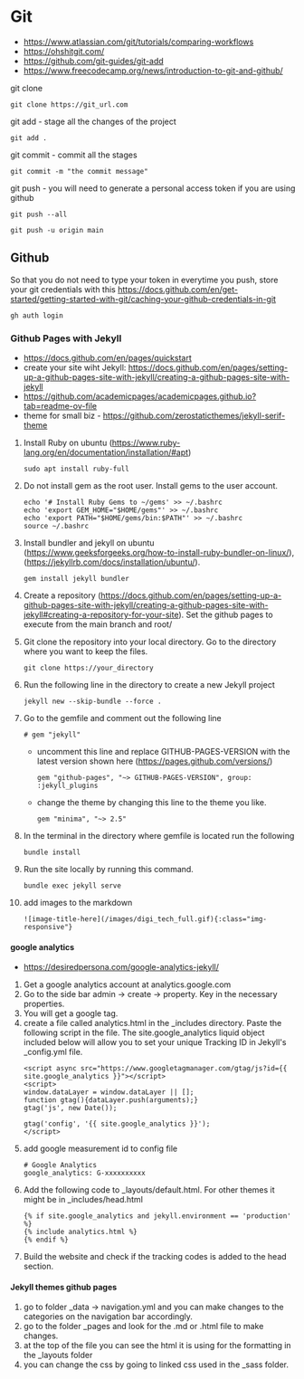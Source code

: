 # Git
- https://www.atlassian.com/git/tutorials/comparing-workflows
- https://ohshitgit.com/
- https://github.com/git-guides/git-add
- https://www.freecodecamp.org/news/introduction-to-git-and-github/


git clone 
```
git clone https://git_url.com
```

git add - stage all the changes of the project
```
git add .
```

git commit - commit all the stages 
```
git commit -m "the commit message"
```

git push - you will need to generate a personal access token if you are using github
```
git push --all

git push -u origin main
```

## Github
So that you do not need to type your token in everytime you push, store your git credentials with this https://docs.github.com/en/get-started/getting-started-with-git/caching-your-github-credentials-in-git
```
gh auth login
```

### Github Pages with Jekyll
- https://docs.github.com/en/pages/quickstart
- create your site wiht Jekyll: https://docs.github.com/en/pages/setting-up-a-github-pages-site-with-jekyll/creating-a-github-pages-site-with-jekyll
- https://github.com/academicpages/academicpages.github.io?tab=readme-ov-file
- theme for small biz - https://github.com/zerostaticthemes/jekyll-serif-theme

1. Install Ruby on ubuntu (https://www.ruby-lang.org/en/documentation/installation/#apt)
    ```
    sudo apt install ruby-full
    ```
2. Do not install gem as the root user. Install gems to the user account.
    ```
    echo '# Install Ruby Gems to ~/gems' >> ~/.bashrc
    echo 'export GEM_HOME="$HOME/gems"' >> ~/.bashrc
    echo 'export PATH="$HOME/gems/bin:$PATH"' >> ~/.bashrc
    source ~/.bashrc
    ```
3. Install bundler and jekyll on ubuntu (https://www.geeksforgeeks.org/how-to-install-ruby-bundler-on-linux/), (https://jekyllrb.com/docs/installation/ubuntu/).
    ```
    gem install jekyll bundler
    ```
4. Create a repository (https://docs.github.com/en/pages/setting-up-a-github-pages-site-with-jekyll/creating-a-github-pages-site-with-jekyll#creating-a-repository-for-your-site). Set the github pages to execute from the main branch and root/

5. Git clone the repository into your local directory. Go to the directory where you want to keep the files.
    ```
    git clone https://your_directory
    ```

6. Run the following line in the directory to create a new Jekyll project
    ```
    jekyll new --skip-bundle --force .
    ```
7. Go to the gemfile and comment out the following line
    ```
    # gem "jekyll"
    ```
    - uncomment this line and replace GITHUB-PAGES-VERSION with the latest version shown here (https://pages.github.com/versions/) 
        ```
        gem "github-pages", "~> GITHUB-PAGES-VERSION", group: :jekyll_plugins
        ```
    - change the theme by changing this line to the theme you like.
        ```
        gem "minima", "~> 2.5"
        ```
8. In the terminal in the directory where gemfile is located run the following
    ```
    bundle install
    ```
9. Run the site locally by running this command.
    ```
    bundle exec jekyll serve
    ```

10. add images to the markdown
    ```
    ![image-title-here](/images/digi_tech_full.gif){:class="img-responsive"}
    ```
#### google analytics
- https://desiredpersona.com/google-analytics-jekyll/

1. Get a google analytics account at analytics.google.com
2. Go to the side bar admin -> create -> property. Key in the necessary properties.
3. You will get a google tag.
4. create a file called analytics.html in the _includes directory. Paste the following script in the file. The site.google_analytics liquid object included below will allow you to set your unique Tracking ID in Jekyll's _config.yml file.
    ```
    <script async src="https://www.googletagmanager.com/gtag/js?id={{ site.google_analytics }}"></script>
    <script>
    window.dataLayer = window.dataLayer || [];
    function gtag(){dataLayer.push(arguments);}
    gtag('js', new Date());

    gtag('config', '{{ site.google_analytics }}');
    </script>
    ```
5. add google measurement id to config file 
    ```
    # Google Analytics
    google_analytics: G-xxxxxxxxxx
    ```
6. Add the following code to _layouts/default.html. For other themes it might be in _includes/head.html
    ```
    {% if site.google_analytics and jekyll.environment == 'production' %}
    {% include analytics.html %}
    {% endif %}
    ```
7. Build the website and check if the tracking codes is added to the head section.
#### Jekyll themes github pages
1. go to folder _data -> navigation.yml and you can make changes to the categories on the navigation bar accordingly.
2. go to the folder _pages and look for the .md or .html file to make changes.
3. at the top of the file you can see the html it is using for the formatting in the _layouts folder
4. you can change the css by going to linked css used in the _sass folder.